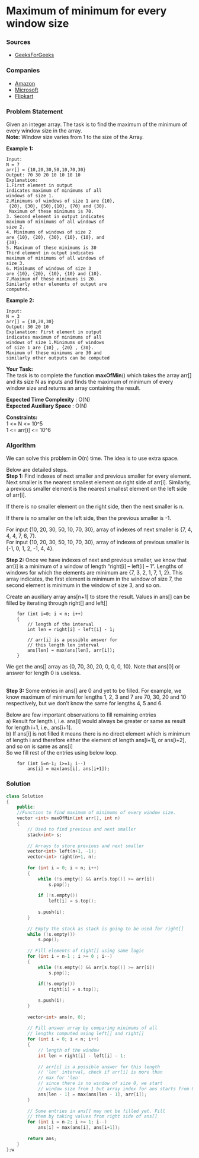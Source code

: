 # Maximum of minimum for every window size

### Sources

* [GeeksForGeeks](https://practice.geeksforgeeks.org/problems/maximum-of-minimum-for-every-window-size3453/1)

### Companies

* [Amazon](../../company-based-lists/amazon.md)
* [Microsoft](../../company-based-lists/microsoft.md)
* [Flipkart](../../company-based-lists/flipkart.md)

### Problem Statement

Given an integer array. The task is to find the maximum of the minimum of every window size in the array.\
**Note:** Window size varies from 1 to the size of the Array.

**Example 1:**

```
Input:
N = 7
arr[] = {10,20,30,50,10,70,30}
Output: 70 30 20 10 10 10 10 
Explanation: 
1.First element in output
indicates maximum of minimums of all
windows of size 1.
2.Minimums of windows of size 1 are {10},
 {20}, {30}, {50},{10}, {70} and {30}. 
 Maximum of these minimums is 70. 
3. Second element in output indicates
maximum of minimums of all windows of
size 2. 
4. Minimums of windows of size 2
are {10}, {20}, {30}, {10}, {10}, and
{30}.
5. Maximum of these minimums is 30 
Third element in output indicates
maximum of minimums of all windows of
size 3. 
6. Minimums of windows of size 3
are {10}, {20}, {10}, {10} and {10}.
7.Maximum of these minimums is 20. 
Similarly other elements of output are
computed.
```

**Example 2:**

```
Input:
N = 3
arr[] = {10,20,30}
Output: 30 20 10
Explanation: First element in output
indicates maximum of minimums of all
windows of size 1.Minimums of windows
of size 1 are {10} , {20} , {30}.
Maximum of these minimums are 30 and
similarly other outputs can be computed
```

**Your Task:**\
The task is to complete the function **maxOfMin**() which takes the array arr\[] and its size N as inputs and finds the maximum of minimum of every window size and returns an array containing the result.&#x20;

**Expected Time Complexity** : O(N)\
**Expected Auxiliary Space** : O(N)

**Constraints:**\
1 <= N <= 10^5\
1 <= arr\[i] <= 10^6

### Algorithm

We can solve this problem in O(n) time. The idea is to use extra space.&#x20;

Below are detailed steps.\
**Step 1:** Find indexes of next smaller and previous smaller for every element. Next smaller is the nearest smallest element on right side of arr\[i]. Similarly, a previous smaller element is the nearest smallest element on the left side of arr\[i].&#x20;

If there is no smaller element on the right side, then the next smaller is n.&#x20;

If there is no smaller on the left side, then the previous smaller is -1.

For input {10, 20, 30, 50, 10, 70, 30}, array of indexes of next smaller is {7, 4, 4, 4, 7, 6, 7}. \
For input {10, 20, 30, 50, 10, 70, 30}, array of indexes of previous smaller is {-1, 0, 1, 2, -1, 4, 4}.

**Step 2:** Once we have indexes of next and previous smaller, we know that arr\[i] is a minimum of a window of length “right\[i] – left\[i] – 1”. Lengths of windows for which the elements are minimum are {7, 3, 2, 1, 7, 1, 2}. This array indicates, the first element is minimum in the window of size 7, the second element is minimum in the window of size 3, and so on.

Create an auxiliary array ans\[n+1] to store the result. Values in ans\[] can be filled by iterating through right\[] and left\[]&#x20;

```
    for (int i=0; i < n; i++)
    {
        // length of the interval
        int len = right[i] - left[i] - 1;

        // arr[i] is a possible answer for
        // this length len interval
        ans[len] = max(ans[len], arr[i]);
    }
```

We get the ans\[] array as {0, 70, 30, 20, 0, 0, 0, 10}. Note that ans\[0] or answer for length 0 is useless.

\
**Step 3:** Some entries in ans\[] are 0 and yet to be filled. For example, we know maximum of minimum for lengths 1, 2, 3 and 7 are 70, 30, 20 and 10 respectively, but we don’t know the same for lengths 4, 5 and 6.

Below are few important observations to fill remaining entries \
a) Result for length i, i.e. ans\[i] would always be greater or same as result for length i+1, i.e., ans\[i+1]. \
b) If ans\[i] is not filled it means there is no direct element which is minimum of length i and therefore either the element of length ans\[i+1], or ans\[i+2], and so on is same as ans\[i] \
So we fill rest of the entries using below loop.&#x20;

```
    for (int i=n-1; i>=1; i--)
        ans[i] = max(ans[i], ans[i+1]);
```

### Solution

```cpp
class Solution
{
    public:
    //Function to find maximum of minimums of every window size.
    vector <int> maxOfMin(int arr[], int n)
    {
        // Used to find previous and next smaller
        stack<int> s;
 
        // Arrays to store previous and next smaller
        vector<int> left(n+1, -1); 
        vector<int> right(n+1, n);
 
        for (int i = 0; i < n; i++)
        {
            while (!s.empty() && arr[s.top()] >= arr[i])
                s.pop();
 
            if (!s.empty())
                left[i] = s.top();
 
            s.push(i);
        }
        
        // Empty the stack as stack is going to be used for right[]
        while (!s.empty())
            s.pop();
 
        // Fill elements of right[] using same logic
        for (int i = n-1 ; i >= 0 ; i--)
        {
            while (!s.empty() && arr[s.top()] >= arr[i])
                s.pop();
 
            if(!s.empty())
                right[i] = s.top();
 
            s.push(i);
        }
        
        vector<int> ans(n, 0);
        
        // Fill answer array by comparing minimums of all
        // lengths computed using left[] and right[]
        for (int i = 0; i < n; i++)
        {
            // length of the window
            int len = right[i] - left[i] - 1;
 
            // arr[i] is a possible answer for this length
            // 'len' interval, check if arr[i] is more than
            // max for 'len'
            // since there is no window of size 0, we start
            // window size from 1 but array index for ans starts from 0
            ans[len - 1] = max(ans[len - 1], arr[i]);
        }
  
        // Some entries in ans[] may not be filled yet. Fill
        // them by taking values from right side of ans[]
        for (int i = n-2; i >= 1; i--)
            ans[i] = max(ans[i], ans[i+1]);
        
        return ans;
    }
};w
```
